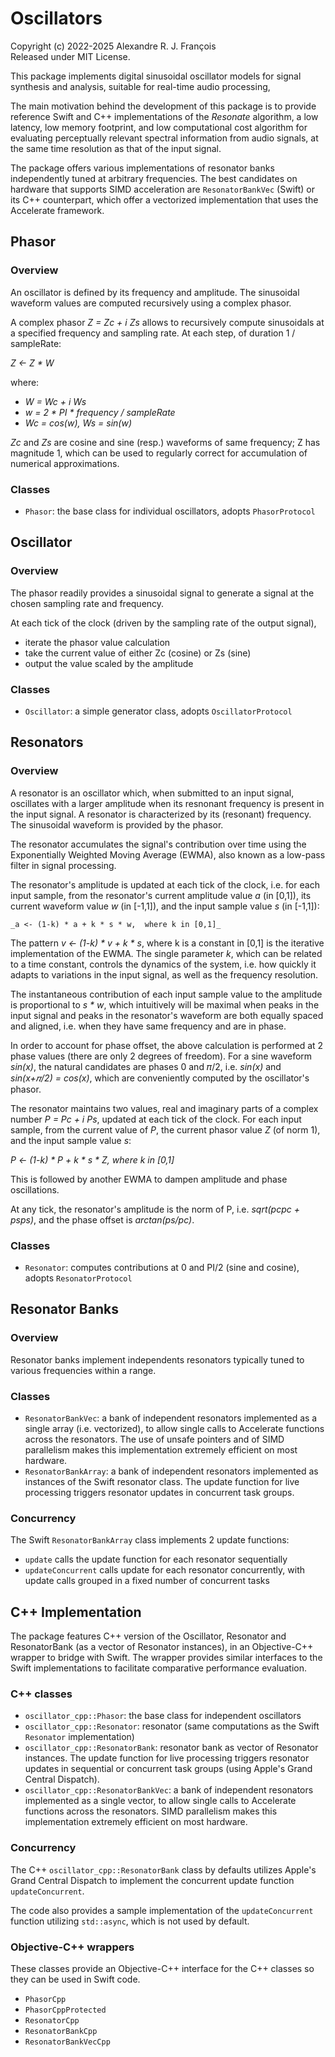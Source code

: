 # Oscillators

Copyright (c) 2022-2025 Alexandre R. J. François  
Released under MIT License.

This package implements digital sinusoidal oscillator models for signal synthesis and analysis, suitable for real-time audio processing,

The main motivation behind the development of this package is to provide reference Swift and C++ implementations of the _Resonate_ algorithm, a  low latency, low memory footprint, and low computational cost algorithm for evaluating perceptually relevant spectral information from audio signals, at the same time resolution as that of the input signal.

The package offers various implementations of resonator banks independently tuned at arbitrary frequencies. The best candidates on hardware that supports SIMD acceleration are `ResonatorBankVec` (Swift) or its C++ counterpart, which offer a vectorized implementation that uses the Accelerate framework.


## Phasor

### Overview

An oscillator is defined by its frequency and amplitude.
The sinusoidal waveform values are computed recursively using a complex phasor.

A complex phasor _Z = Zc + i Zs_ allows to recursively compute sinusoidals at a specified frequency and sampling rate.
At each step, of duration 1 / sampleRate:

_Z <- Z * W_

where:
  - _W = Wc + i Ws_
  - _w = 2 * PI * frequency / sampleRate_
  - _Wc = cos(w), Ws = sin(w)_
  
_Zc_ and _Zs_ are cosine and sine (resp.) waveforms of same frequency; Z has magnitude 1, which can be used to regularly correct for accumulation of numerical approximations.
  
### Classes

- `Phasor`: the base class for individual oscillators, adopts `PhasorProtocol`

## Oscillator

### Overview

The phasor readily provides a sinusoidal signal to generate a signal at the chosen sampling rate and frequency.

At each tick of the clock (driven by the sampling rate of the output signal),
- iterate the phasor value calculation
- take the current value of either Zc (cosine) or Zs (sine)
- output the value scaled by the amplitude

### Classes

- `Oscillator`: a simple generator class, adopts `OscillatorProtocol`

## Resonators

### Overview

A resonator is an oscillator which, when submitted to an input signal, oscillates with a larger amplitude when its resnonant frequency is present in the input signal. A resonator is characterized by its (resonant) frequency. The sinusoidal waveform is provided by the phasor.

The resonator accumulates the signal's contribution over time using the Exponentially Weighted Moving Average (EWMA), also known as a low-pass filter in signal processing.

The resonator's amplitude is updated at each tick of the clock, i.e. for each input sample, from the resonator's current amplitude value _a_ (in [0,1]), its current waveform value _w_ (in [-1,1]), and the input sample value _s_ (in [-1,1]):  

    _a <- (1-k) * a + k * s * w,  where k in [0,1]_

The pattern _v <- (1-k) * v + k * s_, where k is a constant in [0,1] is the iterative implementation of the EWMA. The single parameter _k_, which can be related to a time constant, controls the dynamics of the system, i.e. how quickly it adapts to variations in the input signal, as well as the frequency resolution.

The instantaneous contribution of each input sample value to the amplitude is proportional to _s * w_, which intuitively will be maximal when peaks in the input signal and peaks in the resonator's waveform are both equally spaced and aligned, i.e. when they have same frequency and are in phase.

In order to account for phase offset, the above calculation is performed at 2 phase values (there are only 2 degrees of freedom). For a sine waveform _sin(x)_, the natural candidates are phases 0 and 𝜋/2, i.e. _sin(x)_ and _sin(x+𝜋/2) = cos(x)_, which are conveniently computed by the oscillator's phasor.

The resonator maintains two values, real and imaginary parts of a complex number _P = Pc + i Ps_, updated at each tick of the clock. For each input sample, from the current value of _P_, the current phasor value _Z_ (of norm 1), and the input sample value _s_:

_P <- (1-k) * P + k * s * Z,  where k in [0,1]_

This is followed by another EWMA to dampen amplitude and phase oscillations.

At any tick, the resonator's amplitude is the norm of P, i.e. _sqrt(pc*pc + ps*ps)_, and the phase offset is _arctan(ps/pc)_.


### Classes

- `Resonator`: computes contributions at 0 and PI/2 (sine and cosine), adopts `ResonatorProtocol`

## Resonator Banks

### Overview

Resonator banks implement independents resonators typically tuned to various frequencies within a range.

### Classes

- `ResonatorBankVec`: a bank of independent resonators implemented as a single array (i.e. vectorized), to allow single calls to Accelerate functions across the resonators. The use of unsafe pointers and of SIMD parallelism makes this implementation extremely efficient on most hardware.
- `ResonatorBankArray`: a bank of independent resonators implemented as instances of the Swift resonator class. The update function for live processing triggers resonator updates in concurrent task groups.

### Concurrency

The Swift `ResonatorBankArray` class implements 2 update functions:
- `update` calls the update function for each resonator sequentially
- `updateConcurrent` calls update for each resonator concurrently, with update calls grouped in a fixed number of concurrent tasks

## C++ Implementation

The package features C++ version of the Oscillator, Resonator and ResonatorBank (as a vector of Resonator instances), in an Objective-C++ wrapper to bridge with Swift. The wrapper provides similar interfaces to the Swift implementations to facilitate comparative performance evaluation.

### C++ classes

- `oscillator_cpp::Phasor`: the base class for independent oscillators
- `oscillator_cpp::Resonator`: resonator (same computations as the Swift `Resonator` implementation)
- `oscillator_cpp::ResonatorBank`: resonator bank as vector of Resonator instances. The update function for live processing triggers resonator updates in sequential or concurrent task groups (using Apple's Grand Central Dispatch).
- `oscillator_cpp::ResonatorBankVec`: a bank of independent resonators implemented as a single vector, to allow single calls to Accelerate functions across the resonators. SIMD parallelism makes this implementation extremely efficient on most hardware.

### Concurrency

The C++ `oscillator_cpp::ResonatorBank` class by defaults utilizes Apple's Grand Central Dispatch to implement the concurrent update function `updateConcurrent`.

The code also provides a sample implementation of the `updateConcurrent` function utilizing `std::async`, which is not used by default.

### Objective-C++ wrappers

These classes provide an Objective-C++ interface for the C++ classes so they can be used in Swift code.

- `PhasorCpp`
- `PhasorCppProtected`
- `ResonatorCpp`
- `ResonatorBankCpp`
- `ResonatorBankVecCpp`
